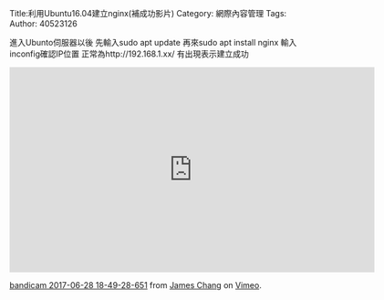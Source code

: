 Title:利用Ubuntu16.04建立nginx(補成功影片)
Category: 網際內容管理
Tags: 
Author: 40523126

進入Ubunto伺服器以後
先輸入sudo apt update
再來sudo apt install nginx
輸入inconfig確認IP位置
正常為http://192.168.1.xx/
有出現表示建立成功

<iframe src="https://player.vimeo.com/video/223438038" width="640" height="360" frameborder="0" webkitallowfullscreen mozallowfullscreen allowfullscreen></iframe>
<p><a href="https://vimeo.com/223438038">bandicam 2017-06-28 18-49-28-651</a> from <a href="https://vimeo.com/user57302706">James Chang</a> on <a href="https://vimeo.com">Vimeo</a>.</p>